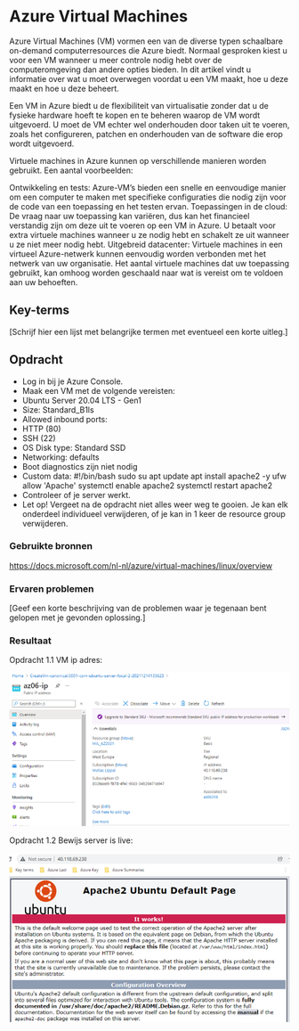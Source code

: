 # Azure Virtual Machines
Azure Virtual Machines (VM) vormen een van de diverse typen schaalbare on-demand computerresources die Azure biedt. Normaal gesproken kiest u voor een VM wanneer u meer controle nodig hebt over de computeromgeving dan andere opties bieden. In dit artikel vindt u informatie over wat u moet overwegen voordat u een VM maakt, hoe u deze maakt en hoe u deze beheert.

Een VM in Azure biedt u de flexibiliteit van virtualisatie zonder dat u de fysieke hardware hoeft te kopen en te beheren waarop de VM wordt uitgevoerd. U moet de VM echter wel onderhouden door taken uit te voeren, zoals het configureren, patchen en onderhouden van de software die erop wordt uitgevoerd.

Virtuele machines in Azure kunnen op verschillende manieren worden gebruikt. Een aantal voorbeelden:

Ontwikkeling en tests: Azure-VM’s bieden een snelle en eenvoudige manier om een computer te maken met specifieke configuraties die nodig zijn voor de code van een toepassing en het testen ervan.
Toepassingen in de cloud: De vraag naar uw toepassing kan variëren, dus kan het financieel verstandig zijn om deze uit te voeren op een VM in Azure. U betaalt voor extra virtuele machines wanneer u ze nodig hebt en schakelt ze uit wanneer u ze niet meer nodig hebt.
Uitgebreid datacenter: Virtuele machines in een virtueel Azure-netwerk kunnen eenvoudig worden verbonden met het netwerk van uw organisatie.
Het aantal virtuele machines dat uw toepassing gebruikt, kan omhoog worden geschaald naar wat is vereist om te voldoen aan uw behoeften.

## Key-terms
[Schrijf hier een lijst met belangrijke termen met eventueel een korte uitleg.]

## Opdracht
-	Log in bij je Azure Console.
-	Maak een VM met de volgende vereisten:
-	Ubuntu Server 20.04 LTS - Gen1
-	Size: Standard_B1ls
-	Allowed inbound ports:
-	HTTP (80)
-	SSH (22)
-	OS Disk type: Standard SSD
-	Networking: defaults
-	Boot diagnostics zijn niet nodig
-	Custom data: 
	#!/bin/bash
sudo su
apt update
apt install apache2 -y
ufw allow 'Apache'
systemctl enable apache2
systemctl restart apache2
-	Controleer of je server werkt.
-	Let op! Vergeet na de opdracht niet alles weer weg te gooien. Je kan elk onderdeel individueel verwijderen, of je kan in 1 keer de resource group verwijderen.

### Gebruikte bronnen
https://docs.microsoft.com/nl-nl/azure/virtual-machines/linux/overview

### Ervaren problemen
[Geef een korte beschrijving van de problemen waar je tegenaan bent gelopen met je gevonden oplossing.]

### Resultaat
Opdracht 1.1 VM ip adres:

![ipadres](../00_includes/az-06.1.png)

Opdracht 1.2 Bewijs server is live:

![bewijslive](../00_includes/az-06.2.png)